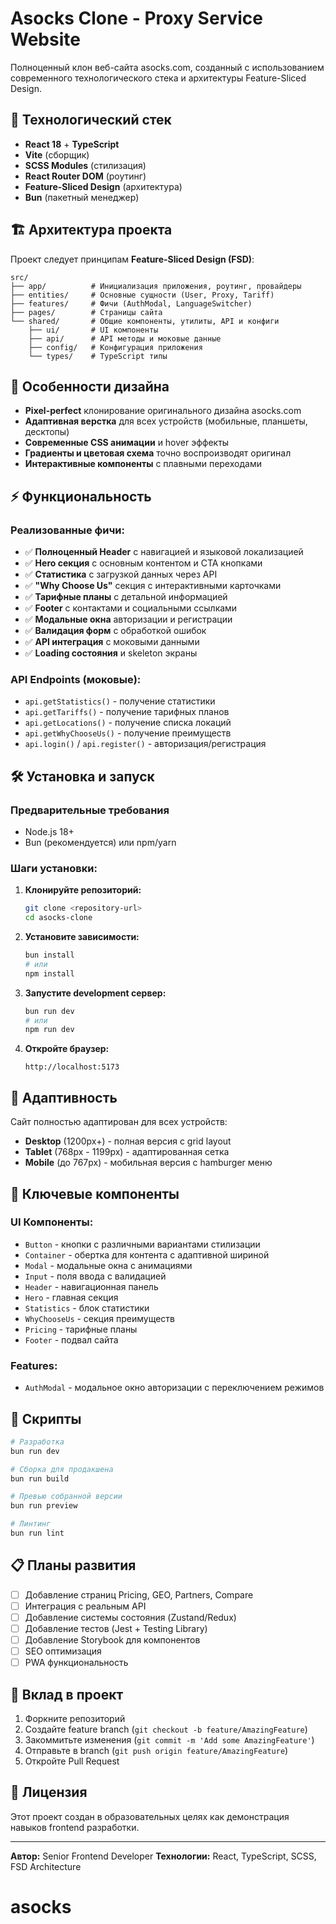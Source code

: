 # Asocks Clone - Proxy Service Website

Полноценный клон веб-сайта asocks.com, созданный с использованием современного технологического стека и архитектуры Feature-Sliced Design.

## 🚀 Технологический стек

- **React 18** + **TypeScript**
- **Vite** (сборщик)
- **SCSS Modules** (стилизация)
- **React Router DOM** (роутинг)
- **Feature-Sliced Design** (архитектура)
- **Bun** (пакетный менеджер)

## 🏗️ Архитектура проекта

Проект следует принципам **Feature-Sliced Design (FSD)**:

```
src/
├── app/          # Инициализация приложения, роутинг, провайдеры
├── entities/     # Основные сущности (User, Proxy, Tariff)
├── features/     # Фичи (AuthModal, LanguageSwitcher)
├── pages/        # Страницы сайта
└── shared/       # Общие компоненты, утилиты, API и конфиги
    ├── ui/       # UI компоненты
    ├── api/      # API методы и моковые данные
    ├── config/   # Конфигурация приложения
    └── types/    # TypeScript типы
```

## 🎨 Особенности дизайна

- **Pixel-perfect** клонирование оригинального дизайна asocks.com
- **Адаптивная верстка** для всех устройств (мобильные, планшеты, десктопы)
- **Современные CSS анимации** и hover эффекты
- **Градиенты и цветовая схема** точно воспроизводят оригинал
- **Интерактивные компоненты** с плавными переходами

## ⚡ Функциональность

### Реализованные фичи:
- ✅ **Полноценный Header** с навигацией и языковой локализацией
- ✅ **Hero секция** с основным контентом и CTA кнопками
- ✅ **Статистика** с загрузкой данных через API
- ✅ **"Why Choose Us"** секция с интерактивными карточками
- ✅ **Тарифные планы** с детальной информацией
- ✅ **Footer** с контактами и социальными ссылками
- ✅ **Модальные окна** авторизации и регистрации
- ✅ **Валидация форм** с обработкой ошибок
- ✅ **API интеграция** с моковыми данными
- ✅ **Loading состояния** и skeleton экраны

### API Endpoints (моковые):
- `api.getStatistics()` - получение статистики
- `api.getTariffs()` - получение тарифных планов
- `api.getLocations()` - получение списка локаций
- `api.getWhyChooseUs()` - получение преимуществ
- `api.login()` / `api.register()` - авторизация/регистрация

## 🛠️ Установка и запуск

### Предварительные требования
- Node.js 18+
- Bun (рекомендуется) или npm/yarn

### Шаги установки:

1. **Клонируйте репозиторий:**
   ```bash
   git clone <repository-url>
   cd asocks-clone
   ```

2. **Установите зависимости:**
   ```bash
   bun install
   # или
   npm install
   ```

3. **Запустите development сервер:**
   ```bash
   bun run dev
   # или
   npm run dev
   ```

4. **Откройте браузер:**
   ```
   http://localhost:5173
   ```

## 📱 Адаптивность

Сайт полностью адаптирован для всех устройств:

- **Desktop** (1200px+) - полная версия с grid layout
- **Tablet** (768px - 1199px) - адаптированная сетка
- **Mobile** (до 767px) - мобильная версия с hamburger меню

## 🎯 Ключевые компоненты

### UI Компоненты:
- `Button` - кнопки с различными вариантами стилизации
- `Container` - обертка для контента с адаптивной шириной
- `Modal` - модальные окна с анимациями
- `Input` - поля ввода с валидацией
- `Header` - навигационная панель
- `Hero` - главная секция
- `Statistics` - блок статистики
- `WhyChooseUs` - секция преимуществ
- `Pricing` - тарифные планы
- `Footer` - подвал сайта

### Features:
- `AuthModal` - модальное окно авторизации с переключением режимов

## 🔧 Скрипты

```bash
# Разработка
bun run dev

# Сборка для продакшена
bun run build

# Превью собранной версии
bun run preview

# Линтинг
bun run lint
```

## 📋 Планы развития

- [ ] Добавление страниц Pricing, GEO, Partners, Compare
- [ ] Интеграция с реальным API
- [ ] Добавление системы состояния (Zustand/Redux)
- [ ] Добавление тестов (Jest + Testing Library)
- [ ] Добавление Storybook для компонентов
- [ ] SEO оптимизация
- [ ] PWA функциональность

## 🤝 Вклад в проект

1. Форкните репозиторий
2. Создайте feature branch (`git checkout -b feature/AmazingFeature`)
3. Закоммитьте изменения (`git commit -m 'Add some AmazingFeature'`)
4. Отправьте в branch (`git push origin feature/AmazingFeature`)
5. Откройте Pull Request

## 📄 Лицензия

Этот проект создан в образовательных целях как демонстрация навыков frontend разработки.

---

**Автор:** Senior Frontend Developer
**Технологии:** React, TypeScript, SCSS, FSD Architecture
# asocks
